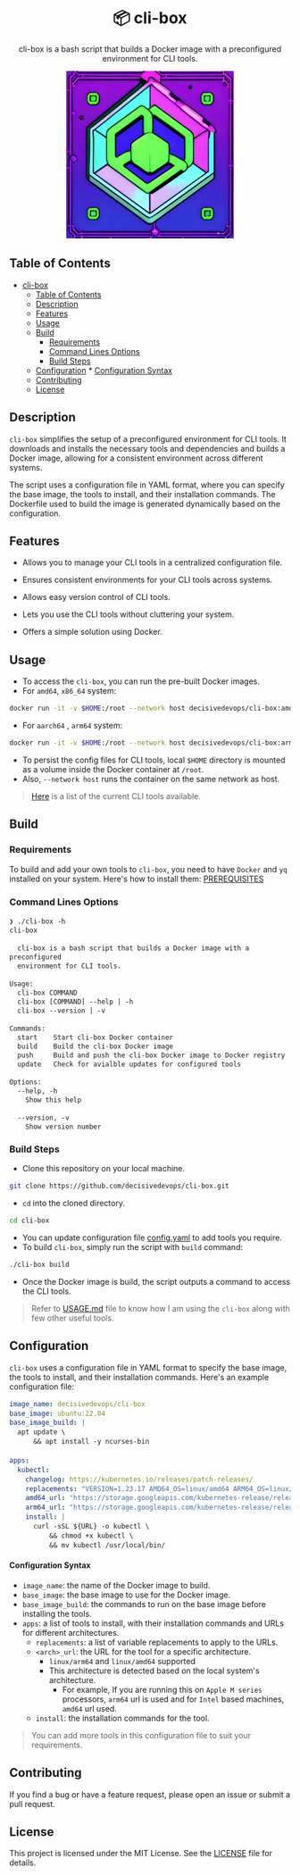 <p align="center">
    <h1 align="center">📦 cli-box</h1>
</p>

<p align="center">
cli-box is a bash script that builds a Docker image with a preconfigured environment for CLI tools.
</p>

<p align="center">
    <img src="./assets/cli-box.jpg" width="300" height="300"/>
</p>

## Table of Contents
<!--ts-->
* [cli-box](#-cli-box)
   * [Table of Contents](#table-of-contents)
   * [Description](#description)
   * [Features](#features)
   * [Usage](#usage)
   * [Build](#build)
      * [Requirements](#requirements)
      * [Command Lines Options](#command-lines-options)
      * [Build Steps](#build-steps)
   * [Configuration](#configuration)
         * [Configuration Syntax](#configuration-syntax)
   * [Contributing](#contributing)
   * [License](#license)

<!-- Created by https://github.com/ekalinin/github-markdown-toc -->
<!-- Added by: abhinav, at: Sun May  7 11:01:00 IST 2023 -->

<!--te-->

## Description

`cli-box` simplifies the setup of a preconfigured environment for CLI tools. It downloads and installs the necessary tools and dependencies and builds a Docker image, allowing for a consistent environment across different systems.

The script uses a configuration file in YAML format, where you can specify the base image, the tools to install, and their installation commands. The Dockerfile used to build the image is generated dynamically based on the configuration.

## Features

- Allows you to manage your CLI tools in a centralized configuration file.

- Ensures consistent environments for your CLI tools across systems.

- Allows easy version control of CLI tools.

- Lets you use the CLI tools without cluttering your system.

- Offers a simple solution using Docker.

## Usage

  - To access the `cli-box`, you can run the pre-built Docker images.
  - For `amd64`, `x86_64` system:

```bash
docker run -it -v $HOME:/root --network host decisivedevops/cli-box:amd64-latest zsh
```

- For `aarch64` , `arm64` system:

```bash
docker run -it -v $HOME:/root --network host decisivedevops/cli-box:arm64-latest zsh
```

  - To persist the config files for CLI tools, local `$HOME` directory is mounted as a volume inside the Docker container at `/root`.
  - Also, `--network host` runs the container on the same network as host.

>  [Here](APPLIST.md) is a list of the current CLI tools available.

## Build

### Requirements

To build and add your own tools to `cli-box`, you need to have `Docker` and `yq` installed on your system. Here's how to install them: [PREREQUISITES](PREREQUISITES.md)

### Command Lines Options

```
❯ ./cli-box -h
cli-box

  cli-box is a bash script that builds a Docker image with a preconfigured
  environment for CLI tools.

Usage:
  cli-box COMMAND
  cli-box [COMMAND] --help | -h
  cli-box --version | -v

Commands:
  start    Start cli-box Docker container
  build    Build the cli-box Docker image
  push     Build and push the cli-box Docker image to Docker registry
  update   Check for avialble updates for configured tools

Options:
  --help, -h
    Show this help

  --version, -v
    Show version number

```

### Build Steps

- Clone this repository on your local machine.
```bash
git clone https://github.com/decisivedevops/cli-box.git
```

- `cd` into the cloned directory.
```bash
cd cli-box
```
- You can update configuration file [config.yaml](config.yaml) to add tools you require.
- To build `cli-box`, simply run the script with `build` command:
```bash
./cli-box build
```

- Once the Docker image is build, the script outputs a command to access the CLI tools.

> Refer to [USAGE.md](USAGE.md) file to know how I am using the `cli-box` along with few other useful tools.

## Configuration

`cli-box` uses a configuration file in YAML format to specify the base image, the tools to install, and their installation commands. Here's an example configuration file:


```yaml
image_name: decisivedevops/cli-box
base_image: ubuntu:22.04
base_image_build: |
  apt update \
      && apt install -y ncurses-bin

apps:
  kubectl:
    changelog: https://kubernetes.io/releases/patch-releases/
    replacements: "VERSION=1.23.17 AMD64_OS=linux/amd64 ARM64_OS=linux/arm64"
    amd64_url: "https://storage.googleapis.com/kubernetes-release/release/v${VERSION}/bin/${AMD64_OS}/kubectl"
    arm64_url: "https://storage.googleapis.com/kubernetes-release/release/v${VERSION}/bin/${ARM64_OS}/kubectl"
    install: |
      curl -sSL ${URL} -o kubectl \
          && chmod +x kubectl \
          && mv kubectl /usr/local/bin/
```
#### Configuration Syntax
- `image_name`: the name of the Docker image to build.
- `base_image`: the base image to use for the Docker image.
- `base_image_build`: the commands to run on the base image before installing the tools.
- `apps`: a list of tools to install, with their installation commands and URLs for different architectures.
	- `replacements`: a list of variable replacements to apply to the URLs.
	- `<arch>_url`: the URL for the tool for a specific architecture.
	  - `linux/arm64` and `linux/amd64` supported
	  - This architecture is detected based on the local system's architecture.
	    - For example, If you are running this on `Apple M series` processors, `arm64` url is used and for `Intel` based machines, `amd64` url used.
	- `install`: the installation commands for the tool.

> You can add more tools in this configuration file to suit your requirements.

## Contributing

If you find a bug or have a feature request, please open an issue or submit a pull request.
## License

This project is licensed under the MIT License. See the [LICENSE](LICENSE) file for details.
